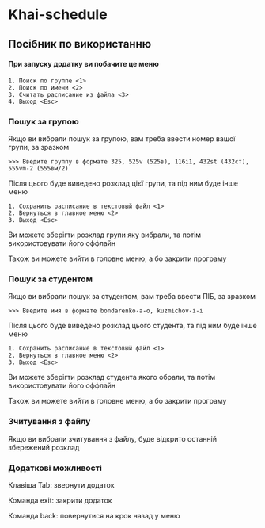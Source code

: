 # Khai-schedule
## Посібник по використанню

#### При запуску додатку ви побачите це меню

```
1. Поиск по группе <1>
2. Поиск по имени <2>
3. Считать расписание из файла <3>
4. Выход <Esc>
```


### Пошук за групою

Якщо ви вибрали пошук за групою, вам треба ввести номер вашої групи, за зразком

```
>>> Введите группу в формате 325, 525v (525в), 116i1, 432st (432ст), 555vm-2 (555вм/2)
```

Після цього буде виведено розклад цієї групи, та під ним буде інше меню

```
1. Сохранить расписание в текстовый файл <1>
2. Вернуться в главное меню <2>
3. Выход <Esc>
```

Ви можете зберігти розклад групи яку вибрали, та потім використовувати його оффлайн

Також ви можете вийти в головне меню, а бо закрити програму

### Пошук за студентом

Якщо ви вибрали пошук за студентом, вам треба ввести ПІБ, за зразком

```
>>> Введите имя в формате bondarenko-a-o, kuzmichov-i-i
```

Після цього буде виведено розклад цього студента, та під ним буде інше меню

```
1. Сохранить расписание в текстовый файл <1>
2. Вернуться в главное меню <2>
3. Выход <Esc>
```

Ви можете зберігти розклад студента якого обрали, та потім використовувати його оффлайн

Також ви можете вийти в головне меню, а бо закрити програму

### Зчитування з файлу

Якщо ви вибрали зчитування з файлу, буде відкрито останній збережений розклад

### Додаткові можливості

Клавіша Tab: звернути додаток

Команда exit: закрити додаток

Команда back: повернутися на крок назад у меню

